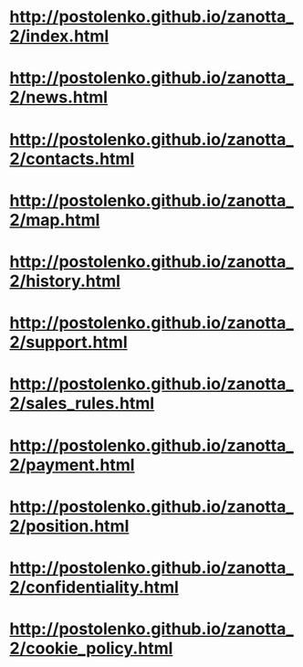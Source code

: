 # http://postolenko.github.io/zanotta_2/index.html
# http://postolenko.github.io/zanotta_2/news.html
# http://postolenko.github.io/zanotta_2/contacts.html
# http://postolenko.github.io/zanotta_2/map.html
# http://postolenko.github.io/zanotta_2/history.html
# http://postolenko.github.io/zanotta_2/support.html
# http://postolenko.github.io/zanotta_2/sales_rules.html
# http://postolenko.github.io/zanotta_2/payment.html
# http://postolenko.github.io/zanotta_2/position.html
# http://postolenko.github.io/zanotta_2/confidentiality.html
# http://postolenko.github.io/zanotta_2/cookie_policy.html